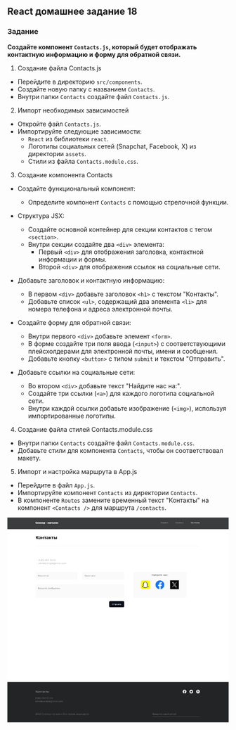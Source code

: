 ## React домашнее задание 18

### Задание

**Создайте компонент `Contacts.js`, который будет отображать контактную информацию и форму для обратной связи.**

1. Создание файла Contacts.js

- Перейдите в директорию `src/components`.
- Создайте новую папку с названием `Contacts`.
- Внутри папки `Contacts` создайте файл `Contacts.js`.

2. Импорт необходимых зависимостей

- Откройте файл `Contacts.js`.
- Импортируйте следующие зависимости:
  - `React` из библиотеки `react`.
  - Логотипы социальных сетей (Snapchat, Facebook, X) из директории `assets`.
  - Стили из файла `Contacts.module.css`.

3. Создание компонента Contacts

- Создайте функциональный компонент:

  - Определите компонент `Contacts` с помощью стрелочной функции.

- Структура JSX:

  - Создайте основной контейнер для секции контактов с тегом `<section>`.
  - Внутри секции создайте два `<div>` элемента:
    - Первый `<div>` для отображения заголовка, контактной информации и формы.
    - Второй `<div>` для отображения ссылок на социальные сети.

- Добавьте заголовок и контактную информацию:

  - В первом `<div>` добавьте заголовок `<h1>` с текстом "Контакты".
  - Добавьте список `<ul>`, содержащий два элемента `<li>` для номера телефона и адреса электронной почты.

- Создайте форму для обратной связи:

  - Внутри первого `<div>` добавьте элемент `<form>`.
  - В форме создайте три поля ввода (`<input>`) с соответствующими плейсхолдерами для электронной почты, имени и сообщения.
  - Добавьте кнопку `<button>` с типом `submit` и текстом "Отправить".

- Добавьте ссылки на социальные сети:
  - Во втором `<div>` добавьте текст "Найдите нас на:".
  - Создайте три ссылки (`<a>`) для каждого логотипа социальной сети.
  - Внутри каждой ссылки добавьте изображение (`<img>`), используя импортированные логотипы.

4. Создание файла стилей Contacts.module.css

- Внутри папки `Contacts` создайте файл `Contacts.module.css`.
- Добавьте стили для компонента `Contacts`, чтобы он соответствовал макету.

5. Импорт и настройка маршрута в App.js

- Перейдите в файл `App.js`.
- Импортируйте компонент `Contacts` из директории `Contacts`.
- В компоненте `Routes` замените временный текст "Контакты" на компонент `<Contacts />` для маршрута `/contacts`.

![alt text](image.png)

